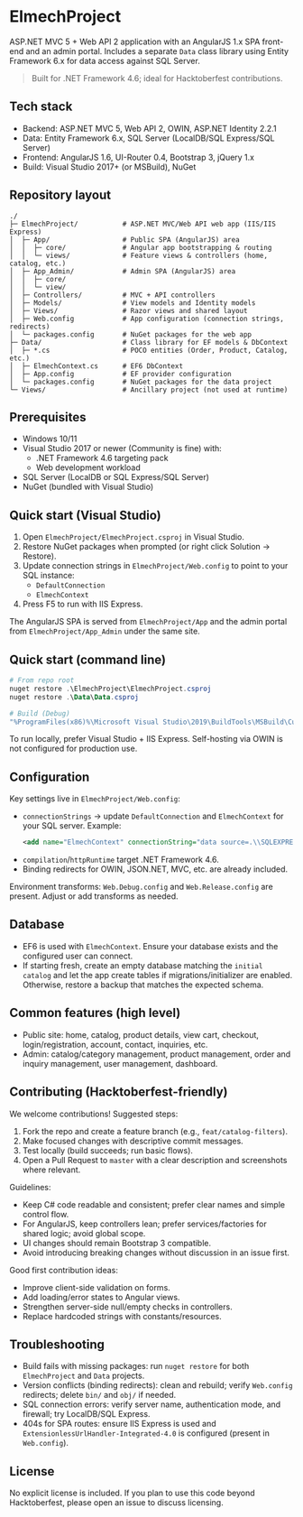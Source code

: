 # ElmechProject

ASP.NET MVC 5 + Web API 2 application with an AngularJS 1.x SPA front-end and an admin portal. Includes a separate `Data` class library using Entity Framework 6.x for data access against SQL Server.

> Built for .NET Framework 4.6; ideal for Hacktoberfest contributions.

## Tech stack
- Backend: ASP.NET MVC 5, Web API 2, OWIN, ASP.NET Identity 2.2.1
- Data: Entity Framework 6.x, SQL Server (LocalDB/SQL Express/SQL Server)
- Frontend: AngularJS 1.6, UI-Router 0.4, Bootstrap 3, jQuery 1.x
- Build: Visual Studio 2017+ (or MSBuild), NuGet

## Repository layout
```
./
├─ ElmechProject/           # ASP.NET MVC/Web API web app (IIS/IIS Express)
│  ├─ App/                  # Public SPA (AngularJS) area
│  │  ├─ core/              # Angular app bootstrapping & routing
│  │  └─ views/             # Feature views & controllers (home, catalog, etc.)
│  ├─ App_Admin/            # Admin SPA (AngularJS) area
│  │  ├─ core/
│  │  └─ view/
│  ├─ Controllers/          # MVC + API controllers
│  ├─ Models/               # View models and Identity models
│  ├─ Views/                # Razor views and shared layout
│  ├─ Web.config            # App configuration (connection strings, redirects)
│  └─ packages.config       # NuGet packages for the web app
├─ Data/                    # Class library for EF models & DbContext
│  ├─ *.cs                  # POCO entities (Order, Product, Catalog, etc.)
│  ├─ ElmechContext.cs      # EF6 DbContext
│  ├─ App.config            # EF provider configuration
│  └─ packages.config       # NuGet packages for the data project
└─ Views/                   # Ancillary project (not used at runtime)
```

## Prerequisites
- Windows 10/11
- Visual Studio 2017 or newer (Community is fine) with:
  - .NET Framework 4.6 targeting pack
  - Web development workload
- SQL Server (LocalDB or SQL Express/SQL Server)
- NuGet (bundled with Visual Studio)

## Quick start (Visual Studio)
1. Open `ElmechProject/ElmechProject.csproj` in Visual Studio.
2. Restore NuGet packages when prompted (or right click Solution → Restore).
3. Update connection strings in `ElmechProject/Web.config` to point to your SQL instance:
   - `DefaultConnection`
   - `ElmechContext`
4. Press F5 to run with IIS Express.

The AngularJS SPA is served from `ElmechProject/App` and the admin portal from `ElmechProject/App_Admin` under the same site.

## Quick start (command line)
```powershell
# From repo root
nuget restore .\ElmechProject\ElmechProject.csproj
nuget restore .\Data\Data.csproj

# Build (Debug)
"%ProgramFiles(x86)%\Microsoft Visual Studio\2019\BuildTools\MSBuild\Current\Bin\MSBuild.exe" .\ElmechProject\ElmechProject.csproj /p:Configuration=Debug
```

To run locally, prefer Visual Studio + IIS Express. Self-hosting via OWIN is not configured for production use.

## Configuration
Key settings live in `ElmechProject/Web.config`:
- `connectionStrings` → update `DefaultConnection` and `ElmechContext` for your SQL server. Example:
  ```xml
  <add name="ElmechContext" connectionString="data source=.\\SQLEXPRESS;initial catalog=MotorProject;integrated security=True;MultipleActiveResultSets=True;App=EntityFramework" providerName="System.Data.SqlClient" />
  ```
- `compilation`/`httpRuntime` target .NET Framework 4.6.
- Binding redirects for OWIN, JSON.NET, MVC, etc. are already included.

Environment transforms: `Web.Debug.config` and `Web.Release.config` are present. Adjust or add transforms as needed.

## Database
- EF6 is used with `ElmechContext`. Ensure your database exists and the configured user can connect.
- If starting fresh, create an empty database matching the `initial catalog` and let the app create tables if migrations/initializer are enabled. Otherwise, restore a backup that matches the expected schema.

## Common features (high level)
- Public site: home, catalog, product details, view cart, checkout, login/registration, account, contact, inquiries, etc.
- Admin: catalog/category management, product management, order and inquiry management, user management, dashboard.

## Contributing (Hacktoberfest-friendly)
We welcome contributions! Suggested steps:
1. Fork the repo and create a feature branch (e.g., `feat/catalog-filters`).
2. Make focused changes with descriptive commit messages.
3. Test locally (build succeeds; run basic flows).
4. Open a Pull Request to `master` with a clear description and screenshots where relevant.

Guidelines:
- Keep C# code readable and consistent; prefer clear names and simple control flow.
- For AngularJS, keep controllers lean; prefer services/factories for shared logic; avoid global scope.
- UI changes should remain Bootstrap 3 compatible.
- Avoid introducing breaking changes without discussion in an issue first.

Good first contribution ideas:
- Improve client-side validation on forms.
- Add loading/error states to Angular views.
- Strengthen server-side null/empty checks in controllers.
- Replace hardcoded strings with constants/resources.

## Troubleshooting
- Build fails with missing packages: run `nuget restore` for both `ElmechProject` and `Data` projects.
- Version conflicts (binding redirects): clean and rebuild; verify `Web.config` redirects; delete `bin/` and `obj/` if needed.
- SQL connection errors: verify server name, authentication mode, and firewall; try LocalDB/SQL Express.
- 404s for SPA routes: ensure IIS Express is used and `ExtensionlessUrlHandler-Integrated-4.0` is configured (present in `Web.config`).

## License
No explicit license is included. If you plan to use this code beyond Hacktoberfest, please open an issue to discuss licensing.
